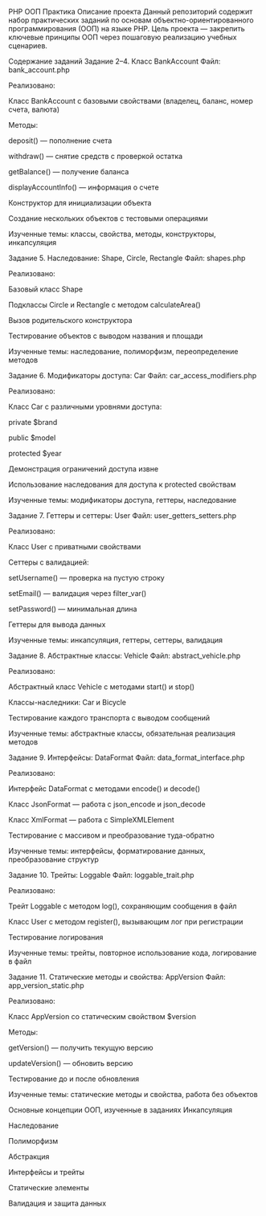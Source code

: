 PHP ООП Практика
Описание проекта
Данный репозиторий содержит набор практических заданий по основам объектно-ориентированного программирования (ООП) на языке PHP. Цель проекта — закрепить ключевые принципы ООП через пошаговую реализацию учебных сценариев.

Содержание заданий
Задание 2–4. Класс BankAccount
Файл: bank_account.php

Реализовано:

Класс BankAccount с базовыми свойствами (владелец, баланс, номер счета, валюта)

Методы:

deposit() — пополнение счета

withdraw() — снятие средств с проверкой остатка

getBalance() — получение баланса

displayAccountInfo() — информация о счете

Конструктор для инициализации объекта

Создание нескольких объектов с тестовыми операциями

Изученные темы: классы, свойства, методы, конструкторы, инкапсуляция

Задание 5. Наследование: Shape, Circle, Rectangle
Файл: shapes.php

Реализовано:

Базовый класс Shape

Подклассы Circle и Rectangle с методом calculateArea()

Вызов родительского конструктора

Тестирование объектов с выводом названия и площади

Изученные темы: наследование, полиморфизм, переопределение методов

Задание 6. Модификаторы доступа: Car
Файл: car_access_modifiers.php

Реализовано:

Класс Car с различными уровнями доступа:

private $brand

public $model

protected $year

Демонстрация ограничений доступа извне

Использование наследования для доступа к protected свойствам

Изученные темы: модификаторы доступа, геттеры, наследование

Задание 7. Геттеры и сеттеры: User
Файл: user_getters_setters.php

Реализовано:

Класс User с приватными свойствами

Сеттеры с валидацией:

setUsername() — проверка на пустую строку

setEmail() — валидация через filter_var()

setPassword() — минимальная длина

Геттеры для вывода данных

Изученные темы: инкапсуляция, геттеры, сеттеры, валидация

Задание 8. Абстрактные классы: Vehicle
Файл: abstract_vehicle.php

Реализовано:

Абстрактный класс Vehicle с методами start() и stop()

Классы-наследники: Car и Bicycle

Тестирование каждого транспорта с выводом сообщений

Изученные темы: абстрактные классы, обязательная реализация методов

Задание 9. Интерфейсы: DataFormat
Файл: data_format_interface.php

Реализовано:

Интерфейс DataFormat с методами encode() и decode()

Класс JsonFormat — работа с json_encode и json_decode

Класс XmlFormat — работа с SimpleXMLElement

Тестирование с массивом и преобразование туда-обратно

Изученные темы: интерфейсы, форматирование данных, преобразование структур

Задание 10. Трейты: Loggable
Файл: loggable_trait.php

Реализовано:

Трейт Loggable с методом log(), сохраняющим сообщения в файл

Класс User с методом register(), вызывающим лог при регистрации

Тестирование логирования

Изученные темы: трейты, повторное использование кода, логирование в файл

Задание 11. Статические методы и свойства: AppVersion
Файл: app_version_static.php

Реализовано:

Класс AppVersion со статическим свойством $version

Методы:

getVersion() — получить текущую версию

updateVersion() — обновить версию

Тестирование до и после обновления

Изученные темы: статические методы и свойства, работа без объектов

Основные концепции ООП, изученные в заданиях
Инкапсуляция

Наследование

Полиморфизм

Абстракция

Интерфейсы и трейты

Статические элементы

Валидация и защита данных

